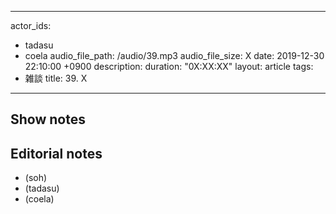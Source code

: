 

---
actor_ids:
  - tadasu
  - coela
audio_file_path: /audio/39.mp3
audio_file_size: X
date: 2019-12-30 22:10:00 +0900
description: 
duration: "0X:XX:XX"
layout: article
tags: 
  - 雑談
title: 39. X
---

## Show notes

## Editorial notes
- (soh)
- (tadasu)
- (coela)

